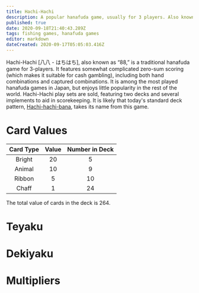 ```yaml
---
title: Hachi-Hachi
description: A popular hanafuda game, usually for 3 players. Also known as “88”
published: true
date: 2020-09-18T21:40:43.289Z
tags: fishing games, hanafuda games
editor: markdown
dateCreated: 2020-09-17T05:05:03.416Z
---
```


Hachi-Hachi [八八 - はちはち], also known as “88,” is a traditional hanafuda game for 3-players. It features somewhat complicated zero-sum scoring (which makes it suitable for cash gambling), including both hand combinations and captured combinations. It is among the most played hanafuda games in Japan, but enjoys little popularity in the rest of the world. Hachi-Hachi play sets are sold, featuring two decks and several implements to aid in scorekeeping. It is likely that today's standard deck pattern, [Hachi-hachi-bana](/en/hanafuda/patterns/hachihachibana), takes its name from this game.
# Card Values
|Card Type|Value|Number in Deck|
|:---:|:---:|:---:|
|Bright|20|5|
|Animal|10|9|
|Ribbon|5|10|
|Chaff|1|24|
The total value of cards in the deck is 264.
# Teyaku
# Dekiyaku
# Multipliers